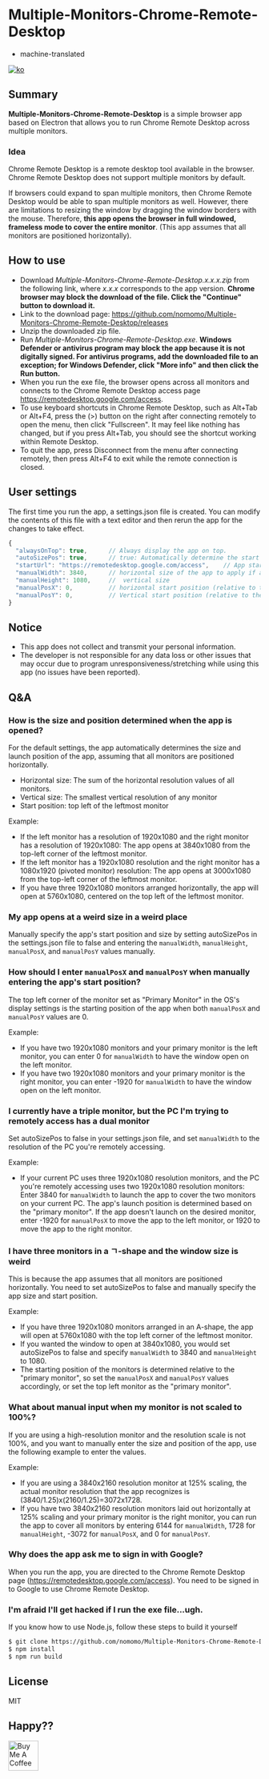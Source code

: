 # Multiple-Monitors-Chrome-Remote-Desktop

- machine-translated

[![ko](https://img.shields.io/badge/lang-ko--kr-green.svg)](https://github.com/nomomo/Multiple-Monitors-Chrome-Remote-Desktop/blob/main/README.md)

## Summary

**Multiple-Monitors-Chrome-Remote-Desktop** is a simple browser app based on Electron that allows you to run Chrome Remote Desktop across multiple monitors.

### Idea

Chrome Remote Desktop is a remote desktop tool available in the browser. Chrome Remote Desktop does not support multiple monitors by default.

If browsers could expand to span multiple monitors, then Chrome Remote Desktop would be able to span multiple monitors as well. However, there are limitations to resizing the window by dragging the window borders with the mouse. Therefore, **this app opens the browser in full windowed, frameless mode to cover the entire monitor**. (This app assumes that all monitors are positioned horizontally).

## How to use

- Download *Multiple-Monitors-Chrome-Remote-Desktop.x.x.x.zip* from the following link, where *x.x.x* corresponds to the app version. **Chrome browser may block the download of the file. Click the "Continue" button to download it.**
- Link to the download page: <https://github.com/nomomo/Multiple-Monitors-Chrome-Remote-Desktop/releases>
- Unzip the downloaded zip file.
- Run *Multiple-Monitors-Chrome-Remote-Desktop.exe*. **Windows Defender or antivirus program may block the app because it is not digitally signed. For antivirus programs, add the downloaded file to an exception; for Windows Defender, click "More info" and then click the Run button.**
- When you run the exe file, the browser opens across all monitors and connects to the Chrome Remote Desktop access page <https://remotedesktop.google.com/access>.
- To use keyboard shortcuts in Chrome Remote Desktop, such as Alt+Tab or Alt+F4, press the (>) button on the right after connecting remotely to open the menu, then click "Fullscreen". It may feel like nothing has changed, but if you press Alt+Tab, you should see the shortcut working within Remote Desktop.
- To quit the app, press Disconnect from the menu after connecting remotely, then press Alt+F4 to exit while the remote connection is closed.

## User settings

The first time you run the app, a settings.json file is created. You can modify the contents of this file with a text editor and then rerun the app for the changes to take effect.

```javascript
{
  "alwaysOnTop": true,      // Always display the app on top.
  "autoSizePos": true,      // true: Automatically determine the start position and size of the app. false: Launch the app with a user-specified start position and size.
  "startUrl": "https://remotedesktop.google.com/access",    // App start page
  "manualWidth": 3840,      // horizontal size of the app to apply if autoSizePos is false
  "manualHeight": 1080,     //  vertical size
  "manualPosX": 0,          // horizontal start position (relative to the main monitor)
  "manualPosY": 0,          // Vertical start position (relative to the main monitor)
}
```

## Notice

- This app does not collect and transmit your personal information.
- The developer is not responsible for any data loss or other issues that may occur due to program unresponsiveness/stretching while using this app (no issues have been reported).

## Q&A

### How is the size and position determined when the app is opened?

For the default settings, the app automatically determines the size and launch position of the app, assuming that all monitors are positioned horizontally.

- Horizontal size: The sum of the horizontal resolution values of all monitors.
- Vertical size: The smallest vertical resolution of any monitor
- Start position: top left of the leftmost monitor

Example:

- If the left monitor has a resolution of 1920x1080 and the right monitor has a resolution of 1920x1080: The app opens at 3840x1080 from the top-left corner of the leftmost monitor.
- If the left monitor has a 1920x1080 resolution and the right monitor has a 1080x1920 (pivoted monitor) resolution: The app opens at 3000x1080 from the top-left corner of the leftmost monitor.
- If you have three 1920x1080 monitors arranged horizontally, the app will open at 5760x1080, centered on the top left of the leftmost monitor.

### My app opens at a weird size in a weird place

Manually specify the app's start position and size by setting autoSizePos in the settings.json file to false and entering the `manualWidth`, `manualHeight`, `manualPosX`, and `manualPosY` values manually.

### How should I enter `manualPosX` and `manualPosY` when manually entering the app's start position?

The top left corner of the monitor set as "Primary Monitor" in the OS's display settings is the starting position of the app when both `manualPosX` and `manualPosY` values are 0.

Example:

- If you have two 1920x1080 monitors and your primary monitor is the left monitor, you can enter 0 for `manualWidth` to have the window open on the left monitor.
- If you have two 1920x1080 monitors and your primary monitor is the right monitor, you can enter -1920 for `manualWidth` to have the window open on the left monitor.

### I currently have a triple monitor, but the PC I'm trying to remotely access has a dual monitor

Set autoSizePos to false in your settings.json file, and set `manualWidth` to the resolution of the PC you're remotely accessing.

Example:

- If your current PC uses three 1920x1080 resolution monitors, and the PC you're remotely accessing uses two 1920x1080 resolution monitors: Enter 3840 for `manualWidth` to launch the app to cover the two monitors on your current PC. The app's launch position is determined based on the "primary monitor". If the app doesn't launch on the desired monitor, enter -1920 for `manualPosX` to move the app to the left monitor, or 1920 to move the app to the right monitor.

### I have three monitors in a ㄱ-shape and the window size is weird

This is because the app assumes that all monitors are positioned horizontally. You need to set autoSizePos to false and manually specify the app size and start position.

Example:

- If you have three 1920x1080 monitors arranged in an A-shape, the app will open at 5760x1080 with the top left corner of the leftmost monitor.
- If you wanted the window to open at 3840x1080, you would set autoSizePos to false and specify `manualWidth` to 3840 and `manualHeight` to 1080.
- The starting position of the monitors is determined relative to the "primary monitor", so set the `manualPosX` and `manualPosY` values accordingly, or set the top left monitor as the "primary monitor".

### What about manual input when my monitor is not scaled to 100%?

If you are using a high-resolution monitor and the resolution scale is not 100%, and you want to manually enter the size and position of the app, use the following example to enter the values.

Example:

- If you are using a 3840x2160 resolution monitor at 125% scaling, the actual monitor resolution that the app recognizes is (3840/1.25)x(2160/1.25)=3072x1728.
- If you have two 3840x2160 resolution monitors laid out horizontally at 125% scaling and your primary monitor is the right monitor, you can run the app to cover all monitors by entering 6144 for `manualWidth`, 1728 for `manualHeight`, -3072 for `manualPosX`, and 0 for `manualPosY`.

### Why does the app ask me to sign in with Google?

When you run the app, you are directed to the Chrome Remote Desktop page (<https://remotedesktop.google.com/access>). You need to be signed in to Google to use Chrome Remote Desktop.

### I'm afraid I'll get hacked if I run the exe file...ugh.

If you know how to use Node.js, follow these steps to build it yourself

```bash
$ git clone https://github.com/nomomo/Multiple-Monitors-Chrome-Remote-Desktop.git
$ npm install
$ npm run build
```

## License

MIT

## Happy??

<a href="https://www.buymeacoffee.com/nomomo" target="_blank"><img src="https://cdn.buymeacoffee.com/buttons/default-yellow.png" alt="Buy Me A Coffee" height="60"></a>